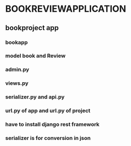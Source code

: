 # BOOKREVIEWAPPLICATION
## bookproject app
### bookapp
### model book and Review
### admin.py
### views.py
### serializer.py and api.py
### url.py of app and url.py of project
### have to install django rest framework
### serializer is for conversion in json
